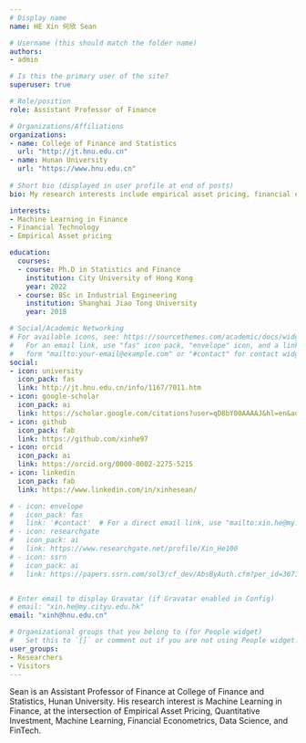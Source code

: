 ```yaml
---
# Display name
name: HE Xin 何欣 Sean

# Username (this should match the folder name)
authors:
- admin

# Is this the primary user of the site?
superuser: true

# Role/position
role: Assistant Professor of Finance

# Organizations/Affiliations
organizations:
- name: College of Finance and Statistics
  url: "http://jt.hnu.edu.cn"
- name: Hunan University
  url: "https://www.hnu.edu.cn"
  
# Short bio (displayed in user profile at end of posts)
bio: My research interests include empirical asset pricing, financial econometrics and machine learning.

interests:
- Machine Learning in Finance
- Financial Technology
- Empirical Asset pricing

education:
  courses:
  - course: Ph.D in Statistics and Finance
    institution: City University of Hong Kong
    year: 2022
  - course: BSc in Industrial Engineering
    institution: Shanghai Jiao Tong University
    year: 2018

# Social/Academic Networking
# For available icons, see: https://sourcethemes.com/academic/docs/widgets/#icons
#   For an email link, use "fas" icon pack, "envelope" icon, and a link in the
#   form "mailto:your-email@example.com" or "#contact" for contact widget.
social:
- icon: university
  icon_pack: fas
  link: http://jt.hnu.edu.cn/info/1167/7011.htm
- icon: google-scholar
  icon_pack: ai
  link: https://scholar.google.com/citations?user=qD8bY00AAAAJ&hl=en&authuser=2
- icon: github
  icon_pack: fab
  link: https://github.com/xinhe97
- icon: orcid
  icon_pack: ai
  link: https://orcid.org/0000-0002-2275-5215
- icon: linkedin
  icon_pack: fab
  link: https://www.linkedin.com/in/xinhesean/

# - icon: envelope
#   icon_pack: fas
#   link: '#contact'  # For a direct email link, use "mailto:xin.he@my.cityu.edu.hk".
# - icon: researchgate
#   icon_pack: ai
#   link: https://www.researchgate.net/profile/Xin_He100
# - icon: ssrn
#   icon_pack: ai
#   link: https://papers.ssrn.com/sol3/cf_dev/AbsByAuth.cfm?per_id=3071233


# Enter email to display Gravatar (if Gravatar enabled in Config)
# email: "xin.he@my.cityu.edu.hk"
email: "xinh@hnu.edu.cn"

# Organizational groups that you belong to (for People widget)
#   Set this to `[]` or comment out if you are not using People widget.  
user_groups:
- Researchers
- Visitors
---
```


Sean is an Assistant Professor of Finance at College of Finance and Statistics, Hunan University.
His research interest is Machine Learning in Finance, at the intersection of Empirical Asset Pricing, Quantitative Investment, Machine Learning, Financial Econometrics, Data Science, and FinTech.
